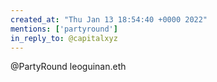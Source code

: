 ```yaml
---
created_at: "Thu Jan 13 18:54:40 +0000 2022"
mentions: ['partyround']
in_reply_to: @capitalxyz
---
```


@PartyRound leoguinan.eth